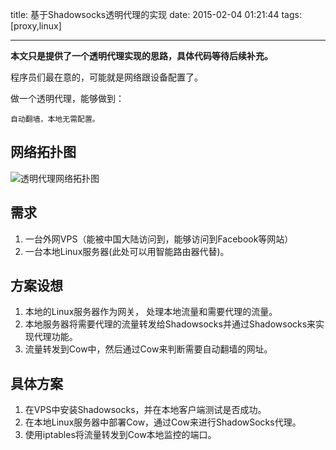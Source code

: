 title: 基于Shadowsocks透明代理的实现
date: 2015-02-04 01:21:44
tags: [proxy,linux]

---
**本文只是提供了一个透明代理实现的思路，具体代码等待后续补充。**

程序员们最在意的，可能就是网络跟设备配置了。

做一个透明代理，能够做到：

	自动翻墙，本地无需配置。

## 网络拓扑图
![透明代理网络拓扑图](http://harchiko.qiniudn.com/Auto-Proxy/autoproxy_map.png)

## 需求

1. 一台外网VPS（能被中国大陆访问到，能够访问到Facebook等网站）
2. 一台本地Linux服务器(此处可以用智能路由器代替)。

## 方案设想

1. 本地的Linux服务器作为网关， 处理本地流量和需要代理的流量。
2. 本地服务器将需要代理的流量转发给Shadowsocks并通过Shadowsocks来实现代理功能。
3. 流量转发到Cow中，然后通过Cow来判断需要自动翻墙的网址。

## 具体方案

1. 在VPS中安装Shadowsocks，并在本地客户端测试是否成功。
2. 在本地Linux服务器中部署Cow，通过Cow来进行ShadowSocks代理。
3. 使用iptables将流量转发到Cow本地监控的端口。
